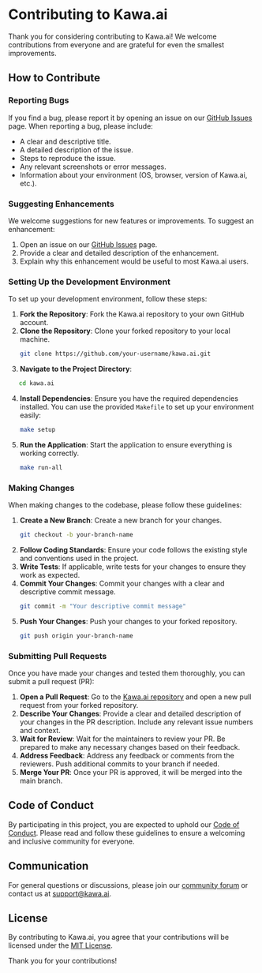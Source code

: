 # Contributing to Kawa.ai

Thank you for considering contributing to Kawa.ai! We welcome contributions from everyone and are grateful for even the smallest improvements.

## How to Contribute

### Reporting Bugs
If you find a bug, please report it by opening an issue on our [GitHub Issues](https://github.com/fodedoumbouya/kawa.ai/issues) page. When reporting a bug, please include:

- A clear and descriptive title.
- A detailed description of the issue.
- Steps to reproduce the issue.
- Any relevant screenshots or error messages.
- Information about your environment (OS, browser, version of Kawa.ai, etc.).

### Suggesting Enhancements
We welcome suggestions for new features or improvements. To suggest an enhancement:

1. Open an issue on our [GitHub Issues](https://github.com/fodedoumbouya/kawa.ai/issues) page.
2. Provide a clear and detailed description of the enhancement.
3. Explain why this enhancement would be useful to most Kawa.ai users.

### Setting Up the Development Environment
To set up your development environment, follow these steps:

1. **Fork the Repository**: Fork the Kawa.ai repository to your own GitHub account.
2. **Clone the Repository**: Clone your forked repository to your local machine.
   ```bash
   git clone https://github.com/your-username/kawa.ai.git
   ```
3. **Navigate to the Project Directory**:
```bash
   cd kawa.ai
   ```
4. **Install Dependencies**: Ensure you have the required dependencies installed. You can use the provided `Makefile` to set up your environment easily:
   ```bash
   make setup
   ```
5. **Run the Application**: Start the application to ensure everything is working correctly.
   ```bash
   make run-all
   ```
### Making Changes
When making changes to the codebase, please follow these guidelines:

1. **Create a New Branch**: Create a new branch for your changes.
   ```bash
   git checkout -b your-branch-name
   ```
2. **Follow Coding Standards**: Ensure your code follows the existing style and conventions used in the project.
3. **Write Tests**: If applicable, write tests for your changes to ensure they work as expected.
4. **Commit Your Changes**: Commit your changes with a clear and descriptive commit message.
   ```bash
   git commit -m "Your descriptive commit message"
   ```
5. **Push Your Changes**: Push your changes to your forked repository.
   ```bash
   git push origin your-branch-name
   ```

### Submitting Pull Requests
Once you have made your changes and tested them thoroughly, you can submit a pull request (PR):

1. **Open a Pull Request**: Go to the [Kawa.ai repository](https://github.com/fodedoumbouya/kawa.ai) and open a new pull request from your forked repository.
2. **Describe Your Changes**: Provide a clear and detailed description of your changes in the PR description. Include any relevant issue numbers and context.
3. **Wait for Review**: Wait for the maintainers to review your PR. Be prepared to make any necessary changes based on their feedback.
4. **Address Feedback**: Address any feedback or comments from the reviewers. Push additional commits to your branch if needed.
5. **Merge Your PR**: Once your PR is approved, it will be merged into the main branch.

## Code of Conduct
By participating in this project, you are expected to uphold our [Code of Conduct](CODE_OF_CONDUCT.md). Please read and follow these guidelines to ensure a welcoming and inclusive community for everyone.

## Communication
For general questions or discussions, please join our [community forum](#) or contact us at support@kawa.ai.

## License
By contributing to Kawa.ai, you agree that your contributions will be licensed under the [MIT License](LICENSE).

Thank you for your contributions!